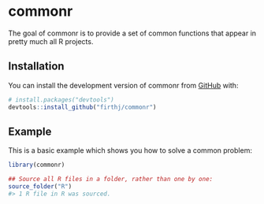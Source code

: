
<!-- README.md is generated from README.Rmd. Please edit that file -->

# commonr

<!-- badges: start -->
<!-- badges: end -->

The goal of commonr is to provide a set of common functions that appear
in pretty much all R projects.

## Installation

You can install the development version of commonr from
[GitHub](https://github.com/) with:

``` r
# install.packages("devtools")
devtools::install_github("firthj/commonr")
```

## Example

This is a basic example which shows you how to solve a common problem:

``` r
library(commonr)

## Source all R files in a folder, rather than one by one:
source_folder("R")
#> 1 R file in R was sourced.
```
